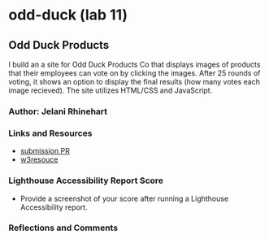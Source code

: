 # odd-duck (lab 11)

## Odd Duck Products

I build an a site for Odd Duck Products Co that displays images of products that their employees can vote on by clicking the images. After 25 rounds of voting, it shows an option to display the final results (how many votes each image recieved). The site utilizes HTML/CSS and JavaScript.

### Author: Jelani Rhinehart

### Links and Resources

* [submission PR](http://xyz.com)
* [w3resouce](https://www.w3resource.com/javascript-exercises/javascript-array-exercise-35.php)

### Lighthouse Accessibility Report Score

* Provide a screenshot of your score after running a Lighthouse Accessibility report.

### Reflections and Comments
